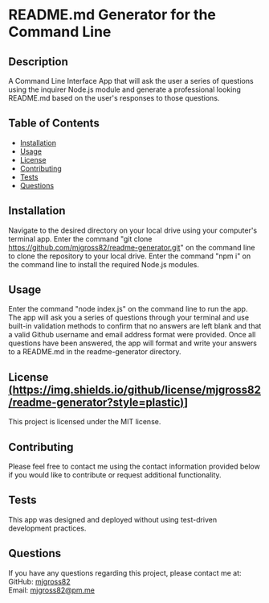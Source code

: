 
  # README.md Generator for the Command Line  
  ## Description  
  A Command Line Interface App that will ask the user a series of questions using the inquirer Node.js module and generate a professional looking README.md based on the user's responses to those questions.  
  ## Table of Contents  
  * [Installation](#installation)  
  * [Usage](#usage)  
  * [License](#license)  
  * [Contributing](#contributing)  
  * [Tests](#tests)  
  * [Questions](#questions)  
  ## Installation  
  Navigate to the desired directory on your local drive using your computer's terminal app. Enter the command "git clone https://github.com/mjgross82/readme-generator.git" on the command line to clone the repository to your local drive. Enter the command "npm i" on the command line to install the required Node.js modules.  
  ## Usage  
  Enter the command "node index.js" on the command line to run the app. The app will ask you a series of questions through your terminal and use built-in validation methods to confirm that no answers are left blank and that a valid Github username and email address format were provided. Once all questions have been answered, the app will format and write your answers to a README.md in the readme-generator directory.
  ## License [(https://img.shields.io/github/license/mjgross82/readme-generator?style=plastic)](https://github.com/mjgross82/readme-generator/blob/master/LICENSE)]
  This project is licensed under the MIT license.  
  ## Contributing  
  Please feel free to contact me using the contact information provided below if you would like to contribute or request additional functionality.  
  ## Tests  
  This app was designed and deployed without using test-driven development practices.  
  ## Questions  
  If you have any questions regarding this project, please contact me at:  
  GitHub: [mjgross82](https://github.com/mjgross82)  
  Email: [mjgross82@pm.me](mailto:mjgross82@pm.me)
  